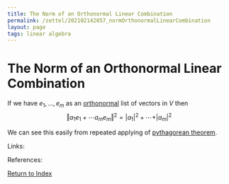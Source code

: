 ```yaml
---
title: The Norm of an Orthonormal Linear Combination
permalink: /zettel/202102142057_normOrthonormalLinearCombination
layout: page
tags: linear algebra
---
```

# The Norm of an Orthonormal Linear Combination

If we have $e_1, \ldots, e_m$ as an [orthonormal](202102142052_orthonormalDefinition) list of vectors in $V$ then 
$$
\Vert a_1 e_1 + \cdots a_m e_m \Vert^2 = \vert a_1 \vert^2 + \cdots + \vert a_m \vert^2 
$$

We can see this easily from repeated applying of [pythagorean theorem](202102141728_pythagoreanLinearAlgebra).

Links: 

References: 

[Return to Index](index)